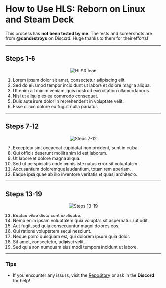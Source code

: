 # How to Use HLS: Reborn on Linux and Steam Deck

This process has **not been tested by me**. The tests and screenshots are from **@dandestroys** on Discord. Huge thanks to them for their efforts!

---

## Steps 1-6
<div align="center">
  <img src="https://github.com/FerretPaws/HLSReborn/blob/main/repores/LinuxUsageSteps1-6.png?raw=true" alt="HLSR Icon" />
</div>

1. Lorem ipsum dolor sit amet, consectetur adipiscing elit.  
2. Sed do eiusmod tempor incididunt ut labore et dolore magna aliqua.  
3. Ut enim ad minim veniam, quis nostrud exercitation ullamco laboris.  
4. Nisi ut aliquip ex ea commodo consequat.  
5. Duis aute irure dolor in reprehenderit in voluptate velit.  
6. Esse cillum dolore eu fugiat nulla pariatur.  

---

## Steps 7-12
<div align="center">
  <img src="https://github.com/FerretPaws/HLSReborn/blob/main/repores/LinuxUsageSteps7-12.png?raw=true" alt="Steps 7-12" />
</div>

7. Excepteur sint occaecat cupidatat non proident, sunt in culpa.  
8. Qui officia deserunt mollit anim id est laborum.  
9. Ut labore et dolore magna aliqua.  
10. Sed ut perspiciatis unde omnis iste natus error sit voluptatem.  
11. Accusantium doloremque laudantium, totam rem aperiam.  
12. Eaque ipsa quae ab illo inventore veritatis et quasi architecto.  

---

## Steps 13-19
<div align="center">
  <img src="https://github.com/FerretPaws/HLSReborn/blob/main/repores/LinuxUsageSteps13-19.png?raw=true" alt="Steps 13-19" />
</div>

13. Beatae vitae dicta sunt explicabo.  
14. Nemo enim ipsam voluptatem quia voluptas sit aspernatur aut odit.  
15. Aut fugit, sed quia consequuntur magni dolores eos.  
16. Qui ratione voluptatem sequi nesciunt.  
17. Neque porro quisquam est, qui dolorem ipsum quia dolor.  
18. Sit amet, consectetur, adipisci velit.  
19. Sed quia non numquam eius modi tempora incidunt ut labore.  

---

### Tips
- If you encounter any issues, visit the [Repository](https://github.com/FerretPaws/HLSReborn) or ask in the **Discord** for help!

